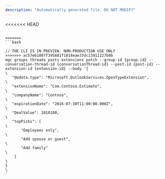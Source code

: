 ```yaml
---
description: "Automatically generated file. DO NOT MODIFY"
---
```


<<<<<<< HEAD
```cli

=======
```bash

// THE CLI IS IN PREVIEW. NON-PRODUCTION USE ONLY
>>>>>>> ac57e61007f395881f1814eae37dc23911227b9b
mgc groups threads posts extensions patch --group-id {group-id} --conversation-thread-id {conversationThread-id} --post-id {post-id} --extension-id {extension-id} --body '{\
   "@odata.type": "Microsoft.OutlookServices.OpenTypeExtension",\
   "extensionName": "Com.Contoso.Estimate",\
   "companyName": "Contoso",\
   "expirationDate": "2016-07-30T11:00:00.000Z",\
   "DealValue": 1010100,\
   "topPicks": [\
       "Employees only",\
       "Add spouse or guest",\
       "Add family"\
    ]\
}\
'

```